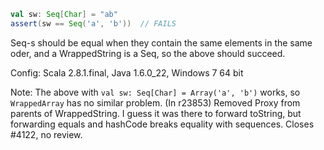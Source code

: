 ```scala
val sw: Seq[Char] = "ab"
assert(sw == Seq('a', 'b'))  // FAILS
```

Seq-s should be equal when they contain the same elements in the same oder, and a WrappedString is a Seq, so the above should succeed.

Config: Scala 2.8.1.final, Java 1.6.0_22, Windows 7 64 bit

Note: The above with `val sw: Seq[Char] = Array('a', 'b')` works, so `WrappedArray` has no similar problem.
(In r23853) Removed Proxy from parents of WrappedString.  I guess it was there to
forward toString, but forwarding equals and hashCode breaks equality
with sequences.  Closes #4122, no review.
